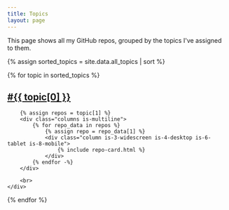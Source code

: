 ```yaml
---
title: Topics
layout: page
---
```


This page shows all my GitHub repos, grouped by the topics I've assigned to them.

{% assign sorted_topics = site.data.all_topics | sort %}
<div id='repo-topics'>
{% for topic in sorted_topics %}
    <div>
        <a href="#topic-{{ topic[0] }}"><h2 id="topic-{{ topic[0] }}">&#35;{{ topic[0] }}</h2></a>

        {% assign repos = topic[1] %}
        <div class="columns is-multiline">
            {% for repo_data in repos %}
                {% assign repo = repo_data[1] %}
                <div class="column is-3-widescreen is-4-desktop is-6-tablet is-8-mobile">
                    {% include repo-card.html %}
                </div>
            {% endfor -%}
        </div>

        <br>
    </div>
{% endfor %}
</div>
